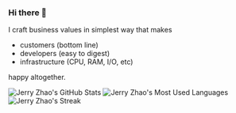 ### Hi there 👋

I craft business values in simplest way that makes
* customers (bottom line)
* developers (easy to digest)
* infrastructure (CPU, RAM, I/O, etc)

happy altogether.

![Jerry Zhao's GitHub Stats](https://github-readme-stats.vercel.app/api?username=codingsince1985&show_icons=true&count_private=true&theme=solarized-light)
![Jerry Zhao's Most Used Languages](https://github-readme-stats.vercel.app/api/top-langs/?username=codingsince1985&layout=compact&theme=solarized-light)  
![Jerry Zhao's Streak](https://github-readme-streak-stats.herokuapp.com/?user=codingsince1985&)

<!--
**codingsince1985/codingsince1985** is a ✨ _special_ ✨ repository because its `README.md` (this file) appears on your GitHub profile.

Here are some ideas to get you started:

- 🔭 I’m currently working on ...
- 🌱 I’m currently learning ...
- 👯 I’m looking to collaborate on ...
- 🤔 I’m looking for help with ...
- 💬 Ask me about ...
- 📫 How to reach me: ...
- 😄 Pronouns: ...
- ⚡ Fun fact: ...
-->
